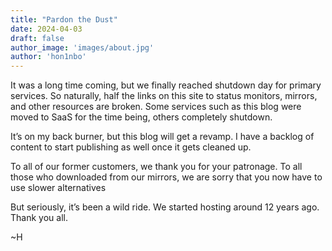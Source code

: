 ```yaml
---
title: "Pardon the Dust"
date: 2024-04-03
draft: false
author_image: 'images/about.jpg'
author: 'hon1nbo'
---
```


It was a long time coming, but we finally reached shutdown day for primary services. So naturally, half the links on this site to status monitors, mirrors, and other resources are broken. Some services such as this blog were moved to SaaS for the time being, others completely shutdown.

It’s on my back burner, but this blog will get a revamp. I have a backlog of content to start publishing as well once it gets cleaned up.

To all of our former customers, we thank you for your patronage. To all those who downloaded from our mirrors, we are sorry that you now have to use slower alternatives </snark>

But seriously, it’s been a wild ride. We started hosting around 12 years ago. Thank you all.

~H
